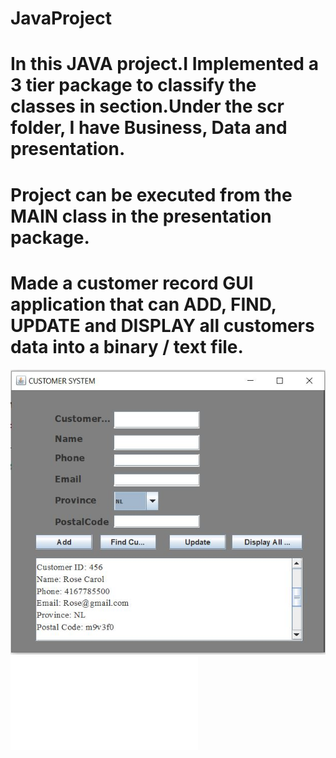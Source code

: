 # JavaProject


# In this JAVA project.I Implemented a 3 tier package to classify the classes in section.Under the scr folder, I have Business, Data and presentation.
# Project can be executed from the MAIN class in the presentation package.
# Made a customer record GUI application that can ADD, FIND, UPDATE and DISPLAY all customers data into a binary / text file.  
 
 
![](images/java1.JPG)
![](images/java2.pdf)

